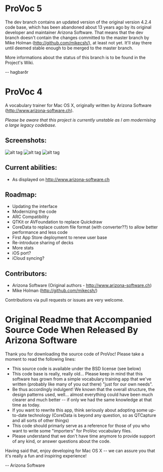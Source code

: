 ProVoc 5
===========

The dev branch contains an updated version of the original version 4.2.4 code base, which has been abandoned about 13 years ago by its original developer and maintainer Arizona Software. That means that the dev branch doesn't contain the changes committed to the master branch by Mike Holman (http://github.com/mikecsh/), at least not yet. It'll stay there until deemed stable enough to be merged to the master branch.

More informations about the status of this branch is to be found in the Project's Wiki.

-- hagbarðr

ProVoc 4
===========

A vocabulary trainer for Mac OS X, originally written by Arizona Software (http://www.arizona-software.ch).

*Please be aware that this project is currently unstable as I am modernising a large legacy codebase.*

## Screenshots:
![alt tag](https://raw.github.com/mikecsh/provoc/master/Screenshots/1.png)
![alt tag](https://raw.github.com/mikecsh/provoc/master/Screenshots/2.png)
![alt tag](https://raw.github.com/mikecsh/provoc/master/Screenshots/3.png)

## Current abilities:
* As displayed on http://www.arizona-software.ch
	
## Roadmap:
* Updating the interface
* Modernizing the code
* ARC Compatibility
* QTKit or AVFoundation to replace Quickdraw
* CoreData to replace custom file format (with converter??) to allow better performance and less code
* First App Store deployment to renew user base
* Re-introduce sharing of decks
* More stats
* iOS port?
* iCloud syncing?


## Contributors:

* Arizona Software (Original authors - http://www.arizona-software.ch)
* Mike Holman (http://github.com/mikecsh/)

Contributions via pull requests or issues are very welcome.

Original Readme that Accompanied Source Code When Released By Arizona Software
===========


Thank you for downloading the source code of ProVoc! Please take a moment
to read the following lines:

- This source code is available under the BSD license (see below)
- This code base is really, really old... Please keep in mind that this
    software has grown from a simple vocabulary training app that we've
    written (probably like many of you out there) "just for our own needs".
- Be thus accordingly indulgent! We known that the overall structure,
    the design patterns used, well... almost everything could have been
    much clearer and much better -- if only we had the same knowledge
    at that time as today.
- If you want to rewrite this app, think seriously about adopting some
    up-to-date technology (CoreData is beyond any question, so as
    QTCapture and all sorts of other things)
- This code should primarly serve as a reference for those of you
    who want to write some "importers" for ProVoc vocabulary files.
- Please understand that we don't have time anymore to provide support
    of any kind, or answer questions about the code.

Having said that, enjoy developing for Mac OS X -- we can assure you that
it's really a fun and inspiring experience!

-- Arizona Software
